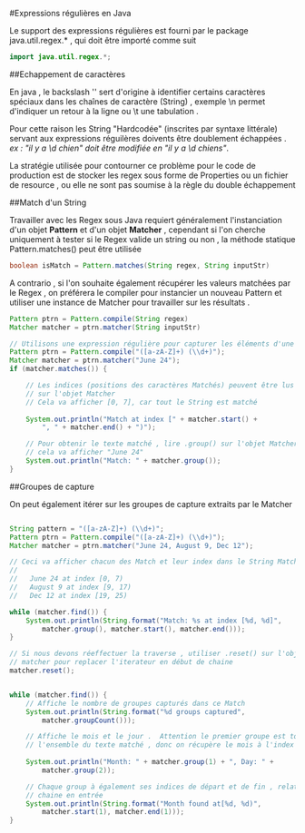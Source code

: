 #Expressions régulières en Java

Le support des expressions régulières est fourni par le package java.util.regex.\* , qui doit être importé comme suit

```java
import java.util.regex.*;
```

##Echappement de caractères

En java , le backslash '\' sert d'origine à identifier certains caractères spéciaux dans les chaînes de caractère (String) , exemple \n permet d'indiquer un retour à la ligne ou \t une tabulation .

Pour cette raison les String "Hardcodée" (inscrites par syntaxe littérale) servant aux expressions réguilères doivents être doublement échappées . _ex : "il y a \d chien" doit être modifiée en "il y a \\d chiens"_.

La stratégie utilisée pour contourner ce problème pour le code de production est de stocker les regex sous forme de Properties ou un fichier de resource , ou elle ne sont pas soumise à la règle du double échappement

##Match d'un String

Travailler avec les Regex sous Java requiert généralement l'instanciation d'un objet **Pattern** et d'un objet **Matcher** , cependant si l'on cherche uniquement à tester si le Regex valide un string ou non , la méthode statique Pattern.matches() peut être utilisée

```java
boolean isMatch = Pattern.matches(String regex, String inputStr)
```

A contrario , si l'on souhaite également récupérer les valeurs matchées par le Regex , on préférera le compiler pour instancier un nouveau Pattern et utiliser une instance de Matcher pour travailler sur les résultats .

```java
Pattern ptrn = Pattern.compile(String regex)
Matcher matcher = ptrn.matcher(String inputStr)
```

```java
// Utilisons une expression régulière pour capturer les éléments d'une date.
Pattern ptrn = Pattern.compile("([a-zA-Z]+) (\\d+)");
Matcher matcher = ptrn.matcher("June 24");
if (matcher.matches()) {

    // Les indices (positions des caractères Matchés) peuvent être lus via .start() et .end() 
    // sur l'objet Matcher
    // Cela va afficher [0, 7], car tout le String est matché
    
    System.out.println("Match at index [" + matcher.start() + 
        ", " + matcher.end() + ")");

    // Pour obtenir le texte matché , lire .group() sur l'objet Matcher
    // cela va afficher "June 24"
    System.out.println("Match: " + matcher.group());
}
```

##Groupes de capture

On peut également itérer sur les groupes de capture extraits par le Matcher

```java

String pattern = "([a-zA-Z]+) (\\d+)";
Pattern ptrn = Pattern.compile("([a-zA-Z]+) (\\d+)");
Matcher matcher = ptrn.matcher("June 24, August 9, Dec 12");

// Ceci va afficher chacun des Match et leur index dans le String Matché
//
//   June 24 at index [0, 7)
//   August 9 at index [9, 17)
//   Dec 12 at index [19, 25)

while (matcher.find()) {
    System.out.println(String.format("Match: %s at index [%d, %d]",
        matcher.group(), matcher.start(), matcher.end()));
}

// Si nous devons réeffectuer la traverse , utiliser .reset() sur l'objet Matcher 
// matcher pour replacer l'iterateur en début de chaine
matcher.reset();


while (matcher.find()) {
    // Affiche le nombre de groupes capturés dans ce Match
    System.out.println(String.format("%d groups captured", 
        matcher.groupCount()));

    // Affiche le mois et le jour .  Attention le premier groupe est toujours 
    // l'ensemble du texte matché , donc on récupère le mois à l'index 1
    
    System.out.println("Month: " + matcher.group(1) + ", Day: " + 
        matcher.group(2));

    // Chaque group à également ses indices de départ et de fin , relatif à la 
    // chaine en entrée
    System.out.println(String.format("Month found at[%d, %d)", 
        matcher.start(1), matcher.end(1)));
}
```
